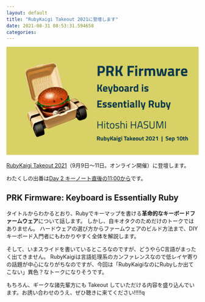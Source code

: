 ```yaml
---
layout: default
title: "RubyKaigi Takeout 2021に登壇します"
date: 2021-08-31 08:53:31.594658
categories: 
---
```


![cover](/assets/images/202108/RubyKaigiTakeout2021.png)

[RubyKaigi Takeout 2021](https://rubykaigi.org/2021-takeout)（9月9日～11日。オンライン開催）に登壇します。

わたくしの出番は[Day 2 キーノート直後の11:00から](https://rubykaigi.org/2021-takeout/schedule#day2)です。

## PRK Firmware: Keyboard is Essentially Ruby

タイトルからわかるとおり、Rubyでキーマップを書ける**革命的なキーボードファームウェア**について話します。
しかし、自キオタクのためだけのトークではありません。
ハードウェアの選び方からファームウェアのビルド方法まで、DIYキーボード入門者にもわかりやすく全体を解説します。


そして、いまスライドを書いているところなのですが、どうやらC言語がまったく出てきません。
RubyKaigiは言語処理系のカンファレンスなので低レイヤ寄りの話題が中心になりがちなのですが、今回は「RubyKaigiなのにRubyしか出てこない」異色？なトークになりそうです。


もちろん、ギークな諸先輩方にも Takeout していただける内容を盛り込んでいます。お誘い合わせのうえ、ぜひ聴きに来てください!!!!!q

